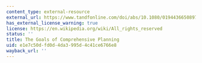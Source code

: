 ```yaml
---
content_type: external-resource
external_url: https://www.tandfonline.com/doi/abs/10.1080/01944366508978165
has_external_license_warning: true
license: https://en.wikipedia.org/wiki/All_rights_reserved
status: ''
title: The Goals of Comprehensive Planning
uid: e1e7c50d-fd0d-4da3-995d-4c41ce6766e8
wayback_url: ''
---
```

